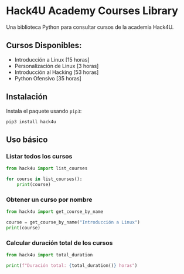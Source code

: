 # Hack4U Academy Courses Library

Una biblioteca Python para consultar cursos de la academia Hack4U.

## Cursos Disponibles:

- Introducción a Linux [15 horas]
- Personalización de Linux [3 horas]
- Introducción al Hacking [53 horas]
- Python Ofensivo [35 horas]

## Instalación 

Instala el paquete usando `pip3`:

```python3
pip3 install hack4u
```

## Uso básico 

### Listar todos los cursos

```python 
from hack4u import list_courses

for course in list_courses():
    print(course)
```

### Obtener un curso por nombre

```python
from hack4u import get_course_by_name

course = get_course_by_name("Introducción a Linux")
print(course)
```

### Calcular duración total de los cursos

```python
from hack4u import total_duration

print(f"Duración total: {total_duration()} horas")
```
